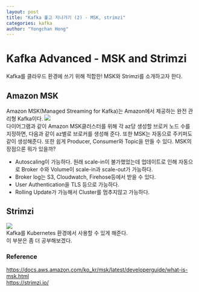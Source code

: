 ```yaml
---
layout: post
title: "Kafka 훑고 지나가기 (2) - MSK, strimzi"
categories: kafka
author: "Yongchan Hong"
---
```


# Kafka Advanced - MSK and Strimzi
Kafka를 클라우드 환경에 쓰기 위해 적합한! MSK와 Strimzi를 소개하고자 한다.

## Amazon MSK
Amazon MSK(Managed Streaming for Kafka)는 Amazon에서 제공하는 완전 관리형 Kafka이다. 
![](https://docs.aws.amazon.com/ko_kr/msk/latest/developerguide/images/msk-architecture.png)  
다이어그램과 같이 Amazon MSK클러스터를 위해 각 az당 생성할 브로커 노드 수를 지정하면, 다음과 같이 az별로 브로커를 생성해 준다. 또한 MSK는 자동으로 주키퍼도 같이 생성해준다. 또한 쉽게 Producer, Consumer와 Topic을 만들 수 있다. MSK의 장점으론 뭐가 있을까?
- Autoscaling이 가능하다. 원래 scale-in이 불가했었는데 업데이트로 인해 자동으로 Broker 수와 Volume이 scale-in과 scale-out가 가능하다.
- Broker log는 S3, Cloudwatch, Firehose등에서 받을 수 있다.
- User Authentication을 TLS 등으로 가능하다.
- Rolling Update가 가능해서 Cluster를 멈추지않고 가능하다.

## Strimzi 
![](https://strimzi.io/docs/operators/latest/images/operators.png)  
Kafka를 Kubernetes 환경에서 사용할 수 있게 해준다.  
이 부분은 좀 더 공부해보겠다.



### Reference
https://docs.aws.amazon.com/ko_kr/msk/latest/developerguide/what-is-msk.html  
https://strimzi.io/
